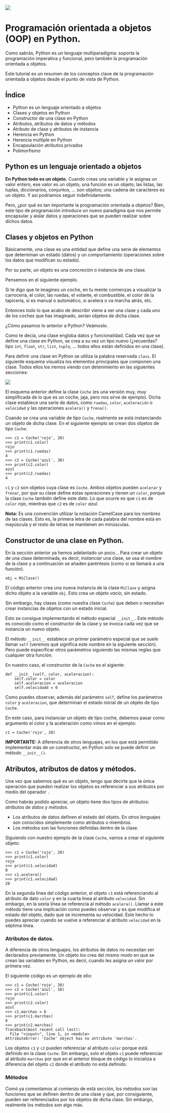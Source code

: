 ![](https://raw.githubusercontent.com/gabrielfernando01/basics_in_python/master/image/poo_python.png)

# Programación orientada a objetos (OOP) en Python.

Como sabrás, Python es un lenguaje multiparadigma: soporta la programación imperativa y funcional, pero también la programación orientada a objetos.

Este tutorial es un resumen de los conceptos clave de la programación orientada a objetos desde el punto de vista de Python.

## Índice

- Python es un lenguaje orientado a objetos
- Clases y objetos en Python
- Constructor de una clase en Python
- Atributos, atributos de datos y métodos
- Atributo de clase y atributos de instancia
- Herencia en Python
- Herencia múltiple en Python
- Encapsulación atributos privados
- Polimorfismo

## Python es un lenguaje orientado a objetos

**En Python todo es un objeto.** Cuando creas una variable y le asignas un valor entero, ese valor es un objeto; una función es un objeto; las listas, las tuplas, diccionarios, conjuntos, ... son objetos; una cadena de caracteres es un objeto. Y así podríamos seguir indefinidamente.

Pero, ¿por qué es tan importante la programación orientada a objetos? Bien, este tipo de programación introduce un nuevo paradigma que nos permite encapsular y aislar datos y operaciones que se pueden realizar sobre dichos datos.

## Clases y objetos en Python

Básicamente, una clase es una entidad que define una serie de elementos que determinan un estado (datos) y un comportamiento (operaciones sobre los datos que modifican su estado).

Por su parte, un objeto es una concreción o instancia de una clase.

Pensemos en el siguiente ejemplo.

Si te digo que te imagines un coche, en tu mente comienzas a visualizar la carrocería, el color, las ruedas, el volante, el combustible, el color de la tapicería, si es manual o automático, si acelera o va marcha atrás, etc.

Entonces todo lo que acabo de describir viene a ser una clase y cada uno de los coches que has imaginado, serían objetos de dicha clase.

¿Cómo pasamos lo anterior a Python? Veámoslo.

Como te decía, una clase engloba datos y funcionalidad. Cada vez que se define una clase en Python, se crea a su vez un tipo nuevo (¿recuerdas? tipo <code>int</code>, <code>float</code>, <code>str</code>, <code>list</code>, <code>tuple</code>, ... todos ellos están definidos en una clase).

Para definir una clase en Python se utiliza la palabra reservada <code>class</code>. El siguiente esquema visualiza los elementos principales que componen una clase. Todos ellos los iremos viendo con detenimiento en las siguientes secciones:

![](https://raw.githubusercontent.com/gabrielfernando01/basics_in_python/master/image/class.png)

El esquema anterior define la clase <code>Coche</code> (es una versión muy, muy simplificada de lo que es un coche, jaja, pero nos sirve de ejemplo). Dicha clase establece una serie de datos, como <code>ruedas</code>, <code>color</code>, <code>aceleración</code> o <code>velocidad</code> y las operaciones <code>acelera()</code> y <code>frena()</code>.

Cuando se crea una variable de tipo <code>Coche</code>, realmente se está instanciando un objeto de dicha clase. En el siguiente ejemplo se crean dos objetos de tipo <code>Coche</code>:

```
>>> c1 = Coche('rojo', 20)
>>> print(c1.color)
rojo
>>> print(c1.ruedas)
4
>>> c2 = Coche('azul', 30)
>>> print(c2.color)
azul
>>> print(c2.ruedas)
4
```

<code>c1</code> y <code>c2</code> son objetos cuya clase es <code>Coche</code>. Ambos objetos pueden <code>acelerar</code> y <code>frenar</code>, por que su clase define estas operaciones y tienen un <code>color</code>, porque la clase <code>Coche</code> también define este _dato_. Lo que ocurre es que <code>c1</code> es de <code>color</code> _rojo_, mientras que <code>c2</code> es de <code>color</code> _azul._

**Nota:** Es una convención utilizar la notación CamelCase para los nombres de las clases. Esto es, la primera letra de cada palabra del nombre está en mayúscula y el resto de letras se mantienen en minúsculas.

## Constructor de una clase en Python.

En la sección anterior ya hemos adelantado un poco... Para crear un objeto de una clase determinada, es decir, _instanciar_ una clase, se usa el nombre de la clase y a continuación se añaden paréntesis (como si se llamará a una función).

```
obj = MiClase()
```

El código anterior crea una nueva instancia de la clase <code>MiClase</code> y asigna dicho objeto a la variable <code>obj</code>. Esto crea un objeto _vacío_, sin estado.

Sin embargo, hay clases (como nuestra clase <code>Coche</code>) que deben o necesitan crear instancias de objetos con un estado inicial.

Esto se consigue implementando el método especial <code>\_\_init\_\_</code>. Este método es conocido como el constructor de la clase y se invoca cada vez que se instancia un nuevo objeto.

El método <code>\_\_init\_\_</code> establece un primer parámetro especial que se suele llamar <code>self</code> (veremos qué significa este nombre en la siguiente sección). Pero puede especificar otros parámetros siguiendo las mismas reglas que cualquier otra función.

En nuestro caso, el constructor de la <code>Coche</code> es el sigiente:

```
def __init__(self, color, aceleracion):
    self.color = color
    self.aceleracion = aceleracion
    self.velocidadd = 0
```

Como puedes observar, además del parámetro <code>self</code>, define los parámetros <code>color</code> y <code>aceleracion</code>, que determinan el estado inicial de un objeto de tipo <code>Coche</code>.

En este caso, para instanciar un objeto de tipo coche, debemos pasar como argumento el color y la aceleración como vimos en el ejemplo:

```
c1 = Coche('rojo', 20)
```

**IMPORTANTE:** A diferencia de otros lenguajes, en los que está permitido implementar más de un constructor, en Python solo se puede definir un método <code>\_\_init\_\_()</code>.

## Atributos, atributos de datos y métodos.

Una vez que sabemos qué es un objeto, tengo que decirte que la única operación que pueden realizar los objetos es referenciar a sus atributos por medio del operador <code>.</code>

Como habrás podido apreciar, un objeto tiene dos tipos de atributos: _atributos de datos_ y _métodos._

- Los atributos de datos definen el estado del objeto. En otros lenguajes son conocidos simplemente como atributos o miembros.
- Los métodos son las funciones definidas dentro de la clase.

Siguiendo con nuestro ejemplo de la clase <code>Coche</code>, vamos a crear el siguiente objeto:

```
>>> c1 = Coche('rojo', 20)
>>> print(c1.color)
rojo
>>> print(c1.velocidad)
0
>>> c1.acelera()
>>> print(c1.velocidad)
20
```

En la segunda línea del código anterior, el objeto <code>c1</code> está referenciando  al atributo de dato <code>color</code> y en la cuarta línea al atributo <code>velocidad</code>. Sin embargo, en la sexta línea se referencia al método <code>acelera()</code>. Llamar a este método tiene una implicación como puedes observar y es que modifica el estado del objeto, dado que se incrementa su velocidad. Este hecho lo puedes apreciar cuando se vuelve a referenciar al atributo <code>velocidad</code> en la séptima línea.

### Atributos de datos.

A diferencia de otros lenguajes, los atributos de datos no necesitan ser declarados previamente. Un objeto los crea del mismo modo en que se crean las variables en Python, es decir, cuando les asigna un valor por primera vez.

El siguiente código es un ejemplo de ello:

```
>>> c1 = Coche('rojo', 20)
>>> c2 = Coche('azul', 10)
>>> print(c1.color)
rojo
>>> print(c2.color)
azul
>>> c1.marchas = 6
>>> print(c1.marchas)
6
>>> print(c2.marchas)
Traceback(most recent call last):
  File "<input>", line 1, in <module>
AttributeError: 'Coche' object has no attribute 'marchas'.
```

Los objetos <code>c1</code> y <code>c2</code> pueden referenciar al atributo <code>color</code> porque está definido en la clase <code>Coche</code>. Sin embargo, solo el objeto <code>c1</code> puede referenciar al atributo <code>marchas</code> por que en el anterior bloque de código lo inicializa a diferencia del objeto <code>c2</code> donde el atributo no está definido.

### Métodos

Comó ya comentamos al comienzo de está sección, los métodos son las funciones que se definen dentro de una clase y que, por consiguiente, pueden ser referenciados por los objetos de dicha clase. Sin embargo, realmente los métodos son algo más.